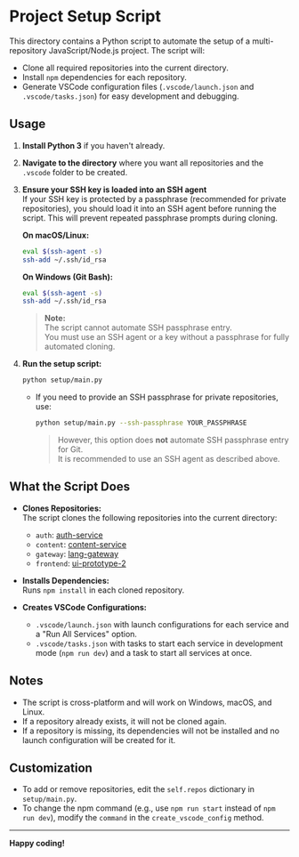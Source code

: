# Project Setup Script

This directory contains a Python script to automate the setup of a multi-repository JavaScript/Node.js project. The script will:

- Clone all required repositories into the current directory.
- Install `npm` dependencies for each repository.
- Generate VSCode configuration files (`.vscode/launch.json` and `.vscode/tasks.json`) for easy development and debugging.

## Usage

1. **Install Python 3** if you haven't already.

2. **Navigate to the directory** where you want all repositories and the `.vscode` folder to be created.

3. **Ensure your SSH key is loaded into an SSH agent**  
   If your SSH key is protected by a passphrase (recommended for private repositories), you should load it into an SSH agent before running the script. This will prevent repeated passphrase prompts during cloning.

   **On macOS/Linux:**
   ```sh
   eval $(ssh-agent -s)
   ssh-add ~/.ssh/id_rsa
   ```

   **On Windows (Git Bash):**
   ```sh
   eval $(ssh-agent -s)
   ssh-add ~/.ssh/id_rsa
   ```

   > **Note:**  
   > The script cannot automate SSH passphrase entry.  
   > You must use an SSH agent or a key without a passphrase for fully automated cloning.

4. **Run the setup script:**

   ```sh
   python setup/main.py
   ```

   - If you need to provide an SSH passphrase for private repositories, use:
     ```sh
     python setup/main.py --ssh-passphrase YOUR_PASSPHRASE
     ```
     > However, this option does **not** automate SSH passphrase entry for Git.  
     > It is recommended to use an SSH agent as described above.

## What the Script Does

- **Clones Repositories:**  
  The script clones the following repositories into the current directory:
  - `auth`: [auth-service](https://github.com/Wojciech151218/auth-service.git)
  - `content`: [content-service](https://github.com/Wojciech151218/content-service.git)
  - `gateway`: [lang-gateway](https://github.com/Wojciech151218/lang-gateway.git)
  - `frontend`: [ui-prototype-2](https://github.com/Wojciech151218/ui-prototype-2.git)

- **Installs Dependencies:**  
  Runs `npm install` in each cloned repository.

- **Creates VSCode Configurations:**  
  - `.vscode/launch.json` with launch configurations for each service and a "Run All Services" option.
  - `.vscode/tasks.json` with tasks to start each service in development mode (`npm run dev`) and a task to start all services at once.

## Notes

- The script is cross-platform and will work on Windows, macOS, and Linux.
- If a repository already exists, it will not be cloned again.
- If a repository is missing, its dependencies will not be installed and no launch configuration will be created for it.

## Customization

- To add or remove repositories, edit the `self.repos` dictionary in `setup/main.py`.
- To change the npm command (e.g., use `npm run start` instead of `npm run dev`), modify the `command` in the `create_vscode_config` method.

---

**Happy coding!**
